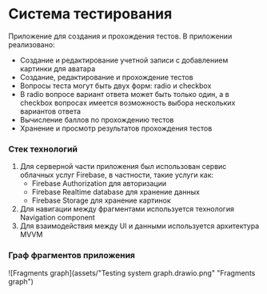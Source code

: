 # Система тестирования
Приложение для создания и прохождения тестов. В приложении реализовано:
- Создание и редактирование учетной записи с добавлением картинки для аватара
- Создание, редактирование и прохождение тестов
- Вопросы теста могут быть двух форм: radio и checkbox
- В radio вопросе вариант ответа может быть только один, а в checkbox вопросах имеется возможность выбора нескольких вариантов ответа
- Вычисление баллов по прохождению тестов
- Хранение и просмотр результатов прохождения тестов

### Стек технологий
1. Для серверной части приложения был использован сервис облачных услуг Firebase, в частности, такие услуги как: 
	- Firebase Authorization для авторизации
	- Firebase Realtime database для хранение данных
	- Firebase Storage	для хранение картинок
2. Для навигации между фрагментами используется технология Navigation component
3. Для взаимодействия между UI и данными используется архитектура MVVM

### Граф фрагментов приложения
![Fragments graph](assets/"Testing system graph.drawio.png" "Fragments graph")
